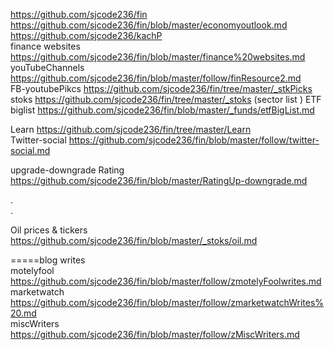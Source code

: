 



https://github.com/sjcode236/fin    
https://github.com/sjcode236/fin/blob/master/economyoutlook.md     
https://github.com/sjcode236/kachP     
finance websites https://github.com/sjcode236/fin/blob/master/finance%20websites.md    
youTubeChannels https://github.com/sjcode236/fin/blob/master/follow/finResource2.md    
FB-youtubePikcs  https://github.com/sjcode236/fin/tree/master/_stkPicks    
stoks https://github.com/sjcode236/fin/tree/master/_stoks    (sector list ) 
ETF biglist https://github.com/sjcode236/fin/blob/master/_funds/etfBigList.md  

Learn https://github.com/sjcode236/fin/tree/master/Learn     
Twitter-social https://github.com/sjcode236/fin/blob/master/follow/twitter-social.md     

upgrade-downgrade Rating https://github.com/sjcode236/fin/blob/master/RatingUp-downgrade.md      

.   
.   

Oil prices & tickers https://github.com/sjcode236/fin/blob/master/_stoks/oil.md       

=====blog writes     
motelyfool  https://github.com/sjcode236/fin/blob/master/follow/zmotelyFoolwrites.md     
marketwatch https://github.com/sjcode236/fin/blob/master/follow/zmarketwatchWrites%20.md    
miscWriters https://github.com/sjcode236/fin/blob/master/follow/zMiscWriters.md     








